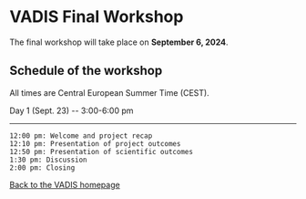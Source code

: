 # VADIS Final Workshop

The final workshop will take place on **September 6, 2024**. 

## Schedule of the workshop
All times are Central European Summer Time (CEST).

Day 1 (Sept. 23) -- 3:00-6:00 pm
* * * * *
	12:00 pm: Welcome and project recap
	12:10 pm: Presentation of project outcomes
	12:50 pm: Presentation of scientific outcomes
	1:30 pm: Discussion
	2:00 pm: Closing


[Back to the VADIS homepage](README.md)